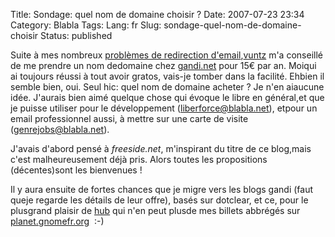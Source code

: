 Title: Sondage: quel nom de domaine choisir ?
Date: 2007-07-23 23:34
Category: Blabla
Tags:
Lang: fr
Slug: sondage-quel-nom-de-domaine-choisir
Status: published

Suite à mes nombreux [problèmes de redirection d'email](/post/2007/01/11/Fed-up-with-ulimitcom),[vuntz](http://www.vuntz.net/) m'a conseillé de me prendre un nom dedomaine chez [gandi.net](http://www.gandi.net/) pour 15€ par an. Moiqui ai toujours réussi à tout avoir gratos, vais-je tomber dans la facilité. Ehbien il semble bien, oui. Seul hic: quel nom de domaine acheter ? Je n'en aiaucune idée. J'aurais bien aimé quelque chose qui évoque le libre en général,et que je puisse utiliser pour le développement (liberforce@blabla.net), etpour un email professionnel aussi, à mettre sur une carte de visite (genrejobs@blabla.net).

J'avais d'abord pensé à *freeside.net*, m'inspirant du titre de ce blog,mais c'est malheureusement déjà pris. Alors toutes les propositions (décentes)sont les bienvenues !

Il y aura ensuite de fortes chances que je migre vers les blogs gandi (faut queje regarde les détails de leur offre), basés sur dotclear, et ce, pour le plusgrand plaisir de [hub](http://www.figuiere.net/) qui n'en peut plusde mes billets abbrégés sur [planet.gnomefr.org](http://planet.gnomefr.org/)  :-)
